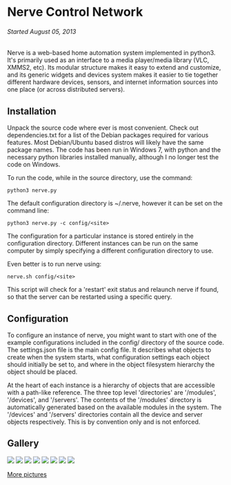 
Nerve Control Network
=====================

###### *Started August 05, 2013*
 
Nerve is a web-based home automation system implemented in python3.  It's primarily used as an interface to a media
player/media library (VLC, XMMS2, etc).  Its modular structure makes it easy to extend and customize, and its generic
widgets and devices system makes it easier to tie together different hardware devices, sensors, and internet
information sources into one place (or across distributed servers).

Installation
------------

Unpack the source code where ever is most convenient.  Check out dependencies.txt for a list of the Debian packages
required for various features.  Most Debian/Ubuntu based distros will likely have the same package names.  The code has
been run in Windows 7, with python and the necessary python libraries installed manually, although I no longer test the
code on Windows.

To run the code, while in the source directory, use the command:
```
python3 nerve.py
```

The default configuration directory is ~/.nerve, however it can be set on the command line:
```
python3 nerve.py -c config/<site>
```
The configuration for a particular instance is stored entirely in the configuration directory.  Different instances can
be run on the same computer by simply specifying a different configuration directory to use.

Even better is to run nerve using:
```
nerve.sh config/<site>
```
This script will check for a 'restart' exit status and relaunch nerve if found, so that the server can be restarted
using a specific query.

Configuration
-------------

To configure an instance of nerve, you might want to start with one of the example configurations included in the
config/ directory of the source code.  The settings.json file is the main config file.  It describes what objects to
create when the system starts, what configuration settings each object should initially be set to, and where in the
object filesystem hierarchy the object should be placed.

At the heart of each instance is a hierarchy of objects that are accessible with a path-like reference.  The three top
level 'directories' are '/modules', '/devices', and '/servers'.  The contents of the '/modules' directory is
automatically generated based on the available modules in the system.  The '/devices' and '/servers' directories
contain all the device and server objects respectively.  This is by convention only and is not enforced.

Gallery
-------

![](images/02-remote-extended-player-controls.png)
![](images/04-playlist-current.png)
![](images/05-media-search.png)
![](images/08-weather.png)
![](images/11-datalog-legend.png)
![](images/18-light-theme.png)
![](images/19-light-theme-playlist.png)
![](images/21-light-theme-datalog.png)

[More pictures](https://github.com/transistorfet/nerve/blob/master/GALLERY.md)

